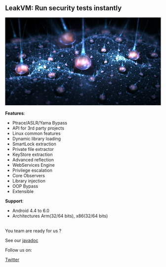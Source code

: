 <h2>LeakVM: Run security tests instantly</h2>

![LeakVM](LeakVM.jpg)

<b>Features</b>:<br>
* Ptrace/ASLR/Yama Bypass<br>
* API for 3rd party projects<br>
* Linux common features<br>
* Dynamic library loading<br>
* SmartLock extraction<br>
* Private file extractor<br>
* KeyStore extraction<br>
* Advanced reflection<br>
* WebServices Engine<br>
* Privilege escalation<br>
* Core Observers<br>
* Library injection<br>
* OOP Bypass<br>
* Extensible<br>


<b>Support</b>:<br>
* Android 4.4 to 6.0<br>
* Architectures Arm(32/64 bits), x86(32/64 bits)<br>

<br>You team are ready for us ?<br>

See our [javadoc](https://xekricorp.github.io/LeakVM/javadoc/)<br>

Follow us on:

[Twitter](https://twitter.com/XekriCorp)<br><br>
